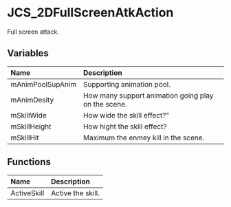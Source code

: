# JCS_2DFullScreenAtkAction

Full screen attack.

## Variables

| Name             | Description                                         |
|:-----------------|:----------------------------------------------------|
| mAnimPoolSupAnim | Supporting animation pool.                          |
| mAnimDesity      | How many support animation going play on the scene. |
| mSkillWide       | How wide the skill effect?"                         |
| mSkillHeight     | How hight the skill effect?                         |
| mSkillHit        | Maximum the enmey kill in the scene.                |

## Functions

| Name        | Description       |
|:------------|:------------------|
| ActiveSkill | Active the skill. |
